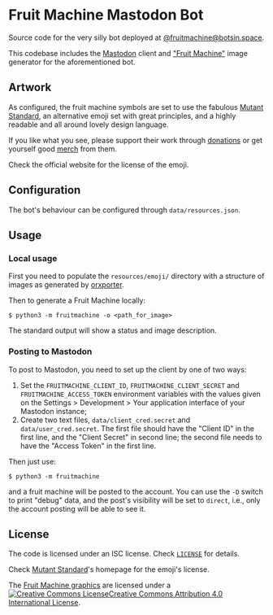 Fruit Machine Mastodon Bot
==========================

Source code for the very silly bot deployed at
[@fruitmachine@botsin.space](https://botsin.space/@fruitmachine).

This codebase includes the [Mastodon](https://joinmastodon.org/) client and
["Fruit Machine"](https://en.wikipedia.org/wiki/Slot_machine) image generator
for the aforementioned bot.

Artwork
-------

As configured, the fruit machine symbols are set to use the fabulous
[Mutant Standard](https://mutant.tech/), an alternative emoji set with great
principles, and a highly readable and all around lovely design language.

If you like what you see, please support their work through
[donations](https://mutant.tech/donate/) or get yourself good
[merch](https://mutant.tech/donate/) from them.

Check the official website for the license of the emoji.

Configuration
-------------

The bot's behaviour can be configured through `data/resources.json`.

Usage
-----

### Local usage

First you need to populate the `resources/emoji/` directory with a structure of
images as generated by [orxporter](https://github.com/mutantstandard/orxporter).

Then to generate a Fruit Machine locally:

`$ python3 -m fruitmachine -o <path_for_image>`

The standard output will show a status and image description.

### Posting to Mastodon

To post to Mastodon, you need to set up the client by one of two ways:

1. Set the `FRUITMACHINE_CLIENT_ID`, `FRUITMACHINE_CLIENT_SECRET` and
   `FRUITMACHINE_ACCESS_TOKEN` environment variables with the values given on
   the Settings > Development > Your application interface of your Mastodon
   instance;
2. Create two text files, `data/client_cred.secret` and `data/user_cred.secret`.
   The first file should have the "Client ID" in the first line, and the "Client
   Secret" in second line; the second file needs to have the "Access Token" in
   the first line.

Then just use:

`$ python3 -m fruitmachine`

and a fruit machine will be posted to the account. You can use the `-D` switch
to print "debug" data, and the post's visibility will be set to `direct`, i.e.,
only the account posting will be able to see it.


License
-------

The code is licensed under an ISC license. Check [`LICENSE`](LICENSE) for
details.

Check [Mutant Standard](https://mutant.tech/)'s homepage for the emoji's
license.

The [Fruit Machine graphics](data/machines/) are licensed under a
<a rel="license" href="http://creativecommons.org/licenses/by/4.0/"><img alt="Creative Commons License" style="border-width:0" src="https://i.creativecommons.org/l/by/4.0/80x15.png" />Creative Commons Attribution 4.0 International License</a>.
